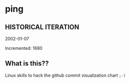 # ping

## HISTORICAL ITERATION
2002-01-07

Incremented: 1680

## What is this?? 
Linux skills to hack the github commit visualization chart `;-)`
